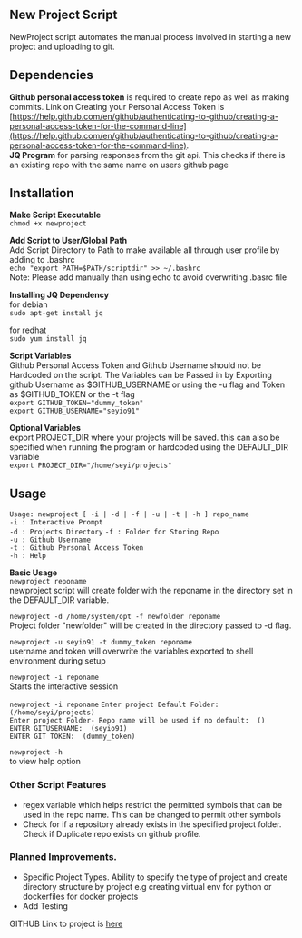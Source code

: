 ## New Project Script
NewProject script automates the manual process involved in starting a new project and uploading to git.    
  
## Dependencies  
 **Github personal access token** is required to create repo as well as making commits. Link on Creating your Personal Access Token is [https://help.github.com/en/github/authenticating-to-github/creating-a-personal-access-token-for-the-command-line](https://help.github.com/en/github/authenticating-to-github/creating-a-personal-access-token-for-the-command-line).  
**JQ Program** for parsing responses from the git api. This checks if there is an existing repo with the same name on users github page    

## Installation  
**Make Script Executable**  
`chmod +x newproject`  
  
**Add Script to User/Global Path**  
Add Script Directory to Path to make available all through user profile by adding to .bashrc  
`echo "export PATH=$PATH/scriptdir" >> ~/.bashrc`  
Note: Please add manually than using echo to avoid overwriting .basrc file    
  
**Installing JQ Dependency**  
for debian  
`sudo apt-get install jq`  
  
for redhat  
`sudo yum install jq`  
  
**Script Variables**  
Github Personal Access Token and Github Username should not be Hardcoded on the script. The Variables can be Passed in by Exporting github Username as $GITHUB_USERNAME or using the -u flag and Token as $GITHUB_TOKEN or the -t flag  
`export GITHUB_TOKEN="dummy_token"`  
`export GITHUB_USERNAME="seyio91"`  

**Optional Variables**  
export PROJECT_DIR where your projects will be saved. this can also be specified when running the program or hardcoded using the DEFAULT_DIR variable  
`export PROJECT_DIR="/home/seyi/projects"`

## Usage  
`Usage: newproject [ -i | -d | -f | -u | -t | -h ] repo_name`  
 `-i : Interactive Prompt`   
 `-d : Projects Directory` 
 `-f : Folder for Storing Repo`  
 `-u : Github Username`  
 `-t : Github Personal Access Token`  
 `-h : Help`  

**Basic Usage**  
`newproject reponame`  
newproject script will create folder with the reponame in the directory set in the DEFAULT_DIR variable.  
  
`newproject -d /home/system/opt -f newfolder reponame`  
Project folder "newfolder" will be created in the directory passed to -d flag.  
  
`newproject -u seyio91 -t dummy_token reponame`  
username and token will overwrite the variables exported to shell environment during setup  
  
`newproject -i reponame`  
Starts the interactive session

`newproject -i reponame`
`Enter project Default Folder: (/home/seyi/projects)`  
`Enter project Folder- Repo name will be used if no default:  ()`  
`ENTER GITUSERNAME:  (seyio91)`  
`ENTER GIT TOKEN:  (dummy_token)`  
  
`newproject -h`   
to view help option  
  
### Other Script Features  
- regex variable which helps restrict the permitted symbols that can be used in the repo name. This can be changed to permit other symbols  
- Check for if a repository already exists in the specified project folder.   
Check if Duplicate repo exists on github profile.

### Planned Improvements.  
- Specific Project Types. Ability to specify the type of project and create directory structure by project e.g creating virtual env for python or dockerfiles for docker projects  
- Add Testing


GITHUB Link to project is [here](https://github.com/seyio91/newprojectscript)